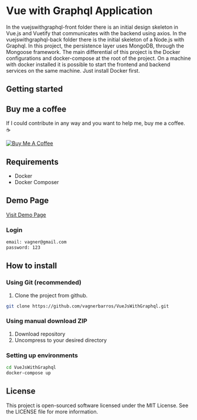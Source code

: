 # Vue with Graphql Application

In the vuejswithgraphql-front folder there is an initial design skeleton in Vue.js and Vuetify that communicates with the backend using axios.
In the vuejswithgraphql-back folder there is the initial skeleton of a Node.js with Graphql. In this project, the persistence layer uses MongoDB, through the Mongoose framework.
The main differential of this project is the Docker configurations and docker-compose at the root of the project. On a machine with docker installed it is possible to start the frontend and backend services on the same machine. Just install Docker first.

## Getting started



## Buy me a coffee

If I could contribute in any way and you want to help me, buy me a coffee. :coffee:

<a href="https://www.buymeacoffee.com/ghJFcwaeQ" target="_blank"><img src="https://bmc-cdn.nyc3.digitaloceanspaces.com/BMC-button-images/custom_images/orange_img.png" alt="Buy Me A Coffee" style="height: auto !important;width: auto !important;" ></a>

## Requirements

-   Docker
-   Docker Composer

## Demo Page

<a href="http://ec2-18-231-183-249.sa-east-1.compute.amazonaws.com:8081" Target=”_blank” rel=”noopener”>Visit Demo Page</a>

### Login

```bash
email: vagner@gmail.com
password: 123
```

## How to install

### Using Git (recommended)

1.  Clone the project from github.

```bash
git clone https://github.com/vagnerbarros/VueJsWithGraphql.git
```

### Using manual download ZIP

1.  Download repository
2.  Uncompress to your desired directory

### Setting up environments

```bash
cd VueJsWithGraphql
docker-compose up
```
## License

This project is open-sourced software licensed under the MIT License. See the LICENSE file for more information.
